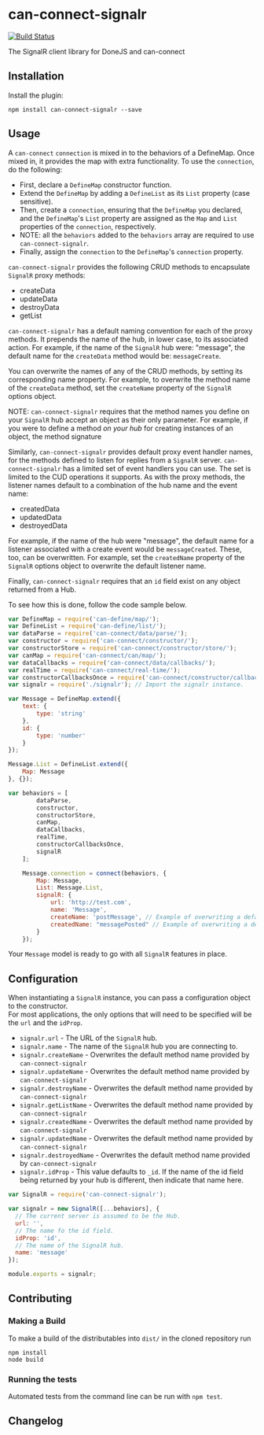 # can-connect-signalr

[![Build Status](https://travis-ci.org/canjs/can-connect-signalr.png?branch=master)](https://travis-ci.org/canjs/can-connect-signalr)

The SignalR client library for DoneJS and can-connect

## Installation
Install the plugin:
```
npm install can-connect-signalr --save
```

## Usage

A `can-connect` `connection` is mixed in to the behaviors of a DefineMap. Once mixed in, it provides the map with 
extra functionality. To use the `connection`, do the following:

 - First, declare a `DefineMap` constructor function. 
 - Extend the `DefineMap` by adding a `DefineList` as its `List` property (case sensitive). 
 - Then, create a `connection`, ensuring that the `DefineMap` you declared, and the `DefineMap`'s `List` 
 property are assigned as the `Map` and `List` properties of the `connection`, respectively.
 - NOTE: all the `behaviors` added to the `behaviors` array are required to use `can-connect-signalr`. 
 - Finally, assign the `connection` to the `DefineMap`'s `connection` property.

`can-connect-signalr` provides the following CRUD methods to encapsulate `SignalR` proxy methods:

 - createData
 - updateData
 - destroyData
 - getList
 
`can-connect-signalr` has a default naming convention for each of the proxy methods. It prepends the name of the hub,
in lower case, to its associated action. For example, if the name of the `SignalR` hub were: "message", the default
name for the `createData` method would be: `messageCreate`.

You can overwrite the names of any of the CRUD methods, by setting its corresponding name property. For example,
to overwrite the method name of the `createData` method, set the `createName` property of the `SignalR` options
object.

NOTE: `can-connect-signalr` requires that the method names you define on your `SignalR` hub accept an object as their
only parameter. For example, if you were to define a method _on your hub_ for creating instances of an object,
the method signature 

Similarly, `can-connect-signalr` provides default proxy event handler names, for the methods defined to listen for replies
from a `SignalR` server. `can-connect-signalr` has a limited set of event handlers you can use. The set is limited to
the CUD operations it supports. As with the proxy methods, the listener names default to a combination of the hub name
and the event name:

 - createdData
 - updatedData
 - destroyedData
 
For example, if the name of the hub were "message", the default name for a listener associated with a create event 
would be `messageCreated`. These, too, can be overwritten. For example, set the `createdName` property of the `SignalR`
options object to overwrite the default listener name.

Finally, `can-connect-signalr` requires that an `id` field exist on any object returned from a Hub. 

To see how this is done, follow the code sample below.

```js
var DefineMap = require('can-define/map/');
var DefineList = require('can-define/list/');
var dataParse = require('can-connect/data/parse/');
var constructor = require('can-connect/constructor/');
var constructorStore = require('can-connect/constructor/store/');
var canMap = require('can-connect/can/map/');
var dataCallbacks = require('can-connect/data/callbacks/');
var realTime = require('can-connect/real-time/');
var constructorCallbacksOnce = require('can-connect/constructor/callbacks-once/');
var signalr = require('./signalr'); // Import the signalr instance.

var Message = DefineMap.extend({
	text: {
		type: 'string'
	},
	id: {
		type: 'number'
	}
});

Message.List = DefineList.extend({
	Map: Message
}, {});

var behaviors = [
		dataParse,
		constructor,
		constructorStore,
		canMap,
		dataCallbacks,
		realTime,
		constructorCallbacksOnce,
		signalR
	];

	Message.connection = connect(behaviors, {
		Map: Message,
		List: Message.List,
		signalR: {
			url: 'http://test.com',
			name: 'Message',
			createName: 'postMessage', // Example of overwriting a default method name.
			createdName: "messagePosted" // Example of overwriting a default listener name. 
		}
	});
```

Your `Message` model is ready to go with all `SignalR` features in place.

## Configuration
When instantiating a `SignalR` instance, you can pass a configuration object to the constructor.  
For most applications, the only options that will need to be specified will be the `url` and the `idProp`.

 - `signalr.url` - The URL of the `SignalR` hub.
 - `signalr.name` - The name of the `SignalR` hub you are connecting to.
 - `signalr.createName` - Overwrites the default method name provided by `can-connect-signalr`
 - `signalr.updateName` - Overwrites the default method name provided by `can-connect-signalr`
 - `signalr.destroyName` - Overwrites the default method name provided by `can-connect-signalr`
 - `signalr.getListName` - Overwrites the default method name provided by `can-connect-signalr`
 - `signalr.createdName` - Overwrites the default method name provided by `can-connect-signalr`
 - `signalr.updatedName` - Overwrites the default method name provided by `can-connect-signalr`
 - `signalr.destroyedName` - Overwrites the default method name provided by `can-connect-signalr`
 - `signalr.idProp` - This value defaults to `_id`. If the name of the id field being returned by your hub is different,
 then indicate that name here. 


```js
var SignalR = require('can-connect-signalr');

var signalr = new SignalR([...behaviors], {
  // The current server is assumed to be the Hub.
  url: '',
  // The name fo the id field.
  idProp: 'id',
  // The name of the SignalR hub.
  name: 'message'
});

module.exports = signalr;
```

## Contributing

### Making a Build

To make a build of the distributables into `dist/` in the cloned repository run

```
npm install
node build
```

### Running the tests

Automated tests from the command line can be run with `npm test`.

## Changelog